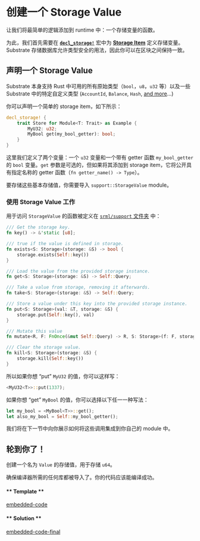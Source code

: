 # 创建一个 Storage Value

让我们将最简单的逻辑添加到 runtime 中：一个存储变量的函数。

为此，我们首先需要在 [**`decl_storage!`**](https://crates.parity.io/srml_support_procedural/macro.decl_storage.html) 宏中为 [**Storage Item**](https://docs.substrate.dev/docs/glossary#section-storage-items) 定义存储变量。Substrate 存储数据库允许类型安全的用法，因此你可以在区块之间保持一致。

## 声明一个 Storage Value

Substrate 本身支持 Rust 中可用的所有原始类型（`bool`，`u8`，`u32` 等）以及一些 Substrate 中的特定自定义类型 (`AccountId`, `Balance`, `Hash`, [and more](https://polkadot.js.org/api/types/)...)

你可以声明一个简单的 storage item，如下所示：

```rust
decl_storage! {
    trait Store for Module<T: Trait> as Example {
        MyU32: u32;
        MyBool get(my_bool_getter): bool;
    }
}
```

这里我们定义了两个变量：一个 `u32` 变量和一个带有 getter 函数 `my_bool_getter` 的 `bool` 变量。`get` 参数是可选的，但如果将其添加到 storage item，它将公开具有指定名称的 getter 函数（`fn getter_name() -> Type`）。

要存储这些基本存储值，你需要导入 `support::StorageValue`  module。

### 使用 Storage Value 工作

用于访问 `StorageValue` 的函数被定义在 [`srml/support` 文件夹](https://github.com/paritytech/substrate/blob/master/srml/support/src/storage/generator.rs#L98) 中：

```rust
/// Get the storage key.
fn key() -> &'static [u8];

/// true if the value is defined in storage.
fn exists<S: Storage>(storage: &S) -> bool {
    storage.exists(Self::key())
}

/// Load the value from the provided storage instance.
fn get<S: Storage>(storage: &S) -> Self::Query;

/// Take a value from storage, removing it afterwards.
fn take<S: Storage>(storage: &S) -> Self::Query;

/// Store a value under this key into the provided storage instance.
fn put<S: Storage>(val: &T, storage: &S) {
    storage.put(Self::key(), val)
}

/// Mutate this value
fn mutate<R, F: FnOnce(&mut Self::Query) -> R, S: Storage>(f: F, storage: &S) -> R;

/// Clear the storage value.
fn kill<S: Storage>(storage: &S) {
    storage.kill(Self::key())
}
```

所以如果你想 “put” `MyU32` 的值，你可以这样写：

```rust
<MyU32<T>>::put(1337);
```

如果你想 “get” `MyBool` 的值，你可以选择以下任一一种写法：

```rust
let my_bool = <MyBool<T>>::get();
let also_my_bool = Self::my_bool_getter();
```

我们将在下一节中向你展示如何将这些调用集成到你自己的 module 中。

## 轮到你了！

创建一个名为 `Value` 的存储值，用于存储 `u64`。

确保编译器所需的任何库都被导入了。你的代码应该能编译成功。

<!-- tabs:start -->

#### ** Template **

[embedded-code](../../1/assets/1.2-template.rs ':include :type=code embed-template')

#### ** Solution **

[embedded-code-final](../../1/assets/1.2-finished-code.rs ':include :type=code embed-final')

<!-- tabs:end -->
